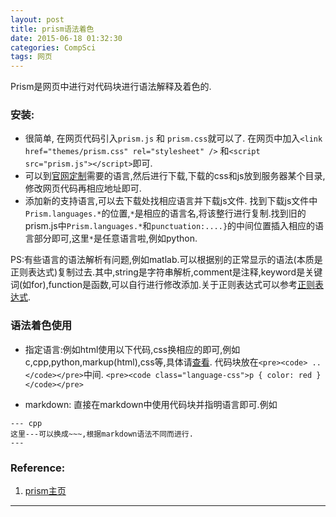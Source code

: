 ```yaml
---
layout: post
title: prism语法着色
date: 2015-06-18 01:32:30
categories: CompSci
tags: 网页
---
```


Prism是网页中进行对代码块进行语法解释及着色的.

### 安装: 

- 很简单, 在网页代码引入`prism.js` 和 `prism.css`就可以了. 在网页中加入`<link href="themes/prism.css" rel="stylesheet" />` 和`<script src="prism.js"></script>`即可.
- 可以到[官网定制](http://prismjs.com/download.html)需要的语言,然后进行下载,下载的css和js放到服务器某个目录,修改网页代码再相应地址即可.
- 添加新的支持语言,可以去下载处找相应语言并下载js文件. 找到下载js文件中`Prism.languages.*`的位置,`*`是相应的语言名,将该整行进行复制.找到旧的prism.js中`Prism.languages.*`和`punctuation:....}`的中间位置插入相应的语言部分即可,这里`*`是任意语言啦,例如python.  

PS:有些语言的语法解析有问题,例如matlab.可以根据别的正常显示的语法(本质是正则表达式)复制过去.其中,string是字符串解析,comment是注释,keyword是关键词(如for),function是函数,可以自行进行修改添加.关于正则表达式可以参考[正则表达式](http://platinhom.github.io/2015/06/10/regexp-re/).

### 语法着色使用

- 指定语言:例如html使用以下代码,css换相应的即可,例如c,cpp,python,markup(html),css等,具体请[查看](http://prismjs.com/#languages-list). 代码块放在`<pre><code> ..</code></pre>`中间.
`<pre><code class="language-css">p { color: red }</code></pre>`

- markdown: 直接在markdown中使用代码块并指明语言即可.例如

~~~~ 
--- cpp
这里---可以换成~~~,根据markdown语法不同而进行.
---
~~~~

### Reference:

1. [prism主页](http://prismjs.com/) 

---
